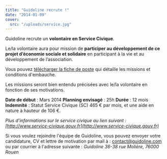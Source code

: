 ```yaml
---
title: "Guidoline recrute !"
date: "2014-01-09"
cover:
  src: "/uploads/service.jpg"
---
```


Guidoline recrute un **volontaire en Service Civique**.

Le/la volontaire aura pour mission de **participer au développement de ce projet d’économie sociale et solidaire** en participant à la vie et au développement de l’association.

Vous pouvez [télécharger la fiche de poste](http://www.guidoline.com/wp-content/uploads/2014/01/Guidoline-service-civique.pdf) qui détaille les missions et conditions d'embauche.

Les missions seront bien entendu précisées avec le/la volontaire en fonction de ses motivations.

**Date de début** : Mars 2014 **Planning envisagé** : 25h **Durée** : 12 mois **Indemnité** : Statut Service Civique (SC) 465 € par mois, et une aide en nature à hauteur de 106 €.

_Plus d'informations sur le service civique au lien suivant : [http://www.service-civique.gouv.fr](http://www.service-civique.gouv.fr)_

Si vous voulez rejoindre l'équipe de Guidoline, vous pouvez envoyer votre candidature, CV et lettre de motivation par mail à : [contact@guidoline.com](mailto:contact@guidoline.com) ou par courrier à l'adresse suivante : _Guidoline 36-38 rue Molière, 76000 Rouen_
